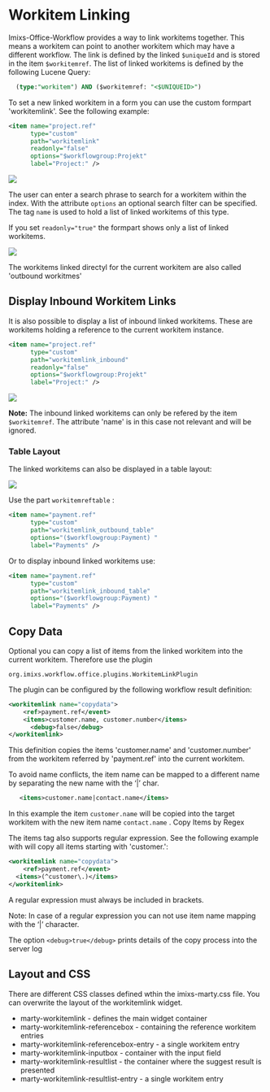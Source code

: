 # Workitem Linking

Imixs-Office-Workflow provides a way to link workitems together. This means a workitem can point to another workitem which may have a different workflow. The link is defined by the linked `$uniqueId` and is stored in the item `$workitemref`.
The list of linked workitems is defined by the following Lucene Query:

```SQL
  (type:"workitem") AND ($workitemref: "<$UNIQUEID>")
```

To set a new linked workitem in a form you can use the custom formpart 'workitemlink'. See the following example:

```xml
<item name="project.ref"
      type="custom"
      path="workitemlink"
      readonly="false"
      options="$workflowgroup:Projekt"
      label="Project:" />
```

<img src="workitemlink_01.png" />

The user can enter a search phrase to search for a workitem within the index. With the attribute `options` an optional search filter can be specified. The tag `name` is used to hold a list of linked workitems of this type.

If you set `readonly="true"` the formpart shows only a list of linked workitems.

<img src="workitemlink_02.png" />

The workitems linked directyl for the current workitem are also called 'outbound workitmes'

## Display Inbound Workitem Links

It is also possible to display a list of inbound linked workitems. These are workitems holding a reference to the current workitem instance.

```xml
<item name="project.ref"
      type="custom"
      path="workitemlink_inbound"
      readonly="false"
      options="$workflowgroup:Projekt"
      label="Project:" />
```

<img src="workitemlink_02.png" />

**Note:** The inbound linked workitems can only be refered by the item `$workitemref`. The attribute 'name' is in this case not relevant and will be ignored.

### Table Layout

The linked workitems can also be displayed in a table layout:

 <img src="workitemlink_03.png" />

Use the part `workitemreftable` :

```xml
<item name="payment.ref"
      type="custom"
      path="workitemlink_outbound_table"
      options="($workflowgroup:Payment) "
      label="Payments" />
```

Or to display inbound linked workitems use:

```xml
<item name="payment.ref"
      type="custom"
      path="workitemlink_inbound_table"
      options="($workflowgroup:Payment) "
      label="Payments" />
```

## Copy Data

Optional you can copy a list of items from the linked workitem into the current workitem. Therefore use the plugin

`org.imixs.workflow.office.plugins.WorkitemLinkPlugin`

The plugin can be configured by the following workflow result definition:

```xml
<workitemlink name="copydata">
	<ref>payment.ref</event>
	<items>customer.name, customer.number</items>
      <debug>false</debug>
</workitemlink>
```

This definition copies the items 'customer.name' and 'customer.number' from the workitem referred by 'payment.ref' into the current workitem.

To avoid name conflicts, the item name can be mapped to a different name by separating the new name with the ‘|’ char.

```xml
   <items>customer.name|contact.name</items>
```

In this example the item `customer.name` will be copied into the target workitem with the new item name `contact.name` .
Copy Items by Regex

The items tag also supports regular expression. See the following example with will copy all items starting with 'customer.':

```xml
<workitemlink name="copydata">
	<ref>payment.ref</event>
  <items>(^customer\.)</items>
</workitemlink>
```

A regular expression must always be included in brackets.

Note: In case of a regular expression you can not use item name mapping with the ‘|’ character.

The option `<debug>true</debug>` prints details of the copy process into the server log

## Layout and CSS

There are different CSS classes defined wthin the imixs-marty.css file. You can overwrite
the layout of the workitemlink widget.

- marty-workitemlink - defines the main widget container
- marty-workitemlink-referencebox - containing the reference workitem entries
- marty-workitemlink-referencebox-entry - a single workitem entry
- marty-workitemlink-inputbox - container with the input field
- marty-workitemlink-resultlist - the container where the suggest result is presented
- marty-workitemlink-resultlist-entry - a single workitem entry
